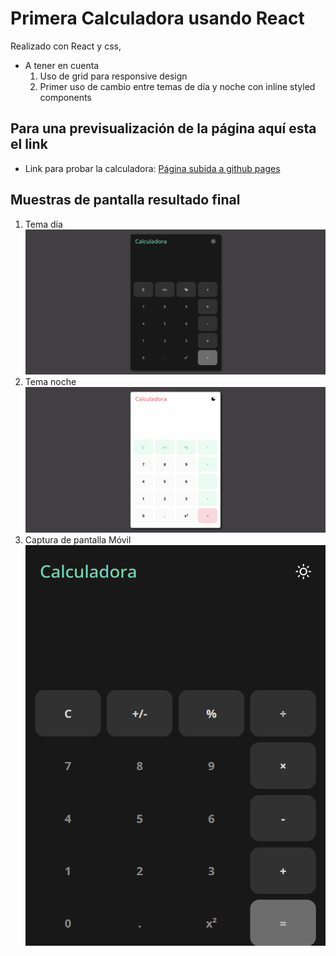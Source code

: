 # Primera Calculadora usando React
Realizado con React y css, 
* A tener en cuenta
    1. Uso de grid para responsive design
    2. Primer uso de cambio entre temas de día y noche con inline styled components

## Para una previsualización de la página aquí esta el link

* Link para probar la calculadora: [Página subida a github pages](https://alexandertemp.github.io/CalculadoraReact/)

## Muestras de pantalla resultado final 
1. Tema día<br/>
![Captura 1](https://github.com/AlexanderTemp/CalculadoraReact/blob/master/screenshots/img1.png)
2. Tema noche<br/>
![Captura 2](https://github.com/AlexanderTemp/CalculadoraReact/blob/master/screenshots/img2.png)
3. Captura de pantalla Móvil<br/>
![Captura 3](https://github.com/AlexanderTemp/CalculadoraReact/blob/master/screenshots/img4.png)
